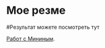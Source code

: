 # Мое резме
#Результат можете посмотреть тут 

[Работ с Мининым](https://evgen-belousov.github.io/resume/).

